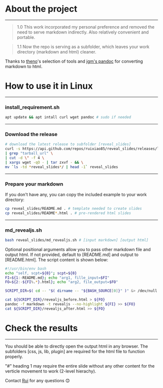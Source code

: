 
# About the project

---

> 1.0 This work incorporated my personal preference and removed the need to serve markdown indirectly. Also relatively convenient and portable.

> 1.1 Now the repo is serving as a subfolder, which leaves your work directory (markdown and html) cleaner.

Thanks to [theno](https://github.com/theno/revealjs_template)'s selection of tools and [jgm's pandoc](https://github.com/jgm/pandoc) for converting markdown to html.

# How to use it in Linux

---

### install_requirement.sh

```sh
apt update && apt intall curl wget pandoc # sudo if needed
```

---

### Download the release

```sh
# download the latest release to subfolder [reveal_slides]
curl -s https://api.github.com/repos/ruixiao85/reveal_slides/releases/latest \
| grep "tarball_url" \
| cut -d \" -f 4 \
| xargs wget -qO - | tar zxvf - && \
mv `ls -td *reveal_slides*/ | head -1` reveal_slides
```

---

### Prepare your markdown

If you don't have any, you can copy the included example to your work directory:
```sh
cp reveal_slides/README.md . # template needed to create slides
cp reveal_slides/README*.html . # pre-rendered html slides
```

---

### md_revealjs.sh

```sh
bash reveal_slides/md_revealjs.sh # [input markdown] [output html]
```

Optional positional arguments allow you to pass other markdown file and output html.
If not provided, default to [README.md] and output to [README.html].
The script content is shown below:

```sh
#!/usr/bin/env bash
echo "self, scpt=${0}"; scpt=${0}
FI=${1:-README.md}; echo "arg1, fille_input=$FI"
FO=${2:-${FI%.*}.html}; echo "arg2, file_output=$FO"

SCRIPT_DIR=$( cd -- "$( dirname -- "${BASH_SOURCE[0]}" )" &> /dev/null && pwd )

cat ${SCRIPT_DIR}/revealjs_before.html > ${FO}
pandoc -f markdown -t revealjs --no-highlight ${FI} >> ${FO}
cat ${SCRIPT_DIR}/revealjs_after.html >> ${FO}
```

# Check the results

---

You should be able to directly open the output html in any browser. The subfolders [css, js, lib, plugin] are required for the html file to function properly.

"#" heading 1 may require the entire slide without any other content for the verticle movement to work (2-level hierachy).

Contact [Rui](mailto:ruixiao85@gmail.com) for any questions 😊
